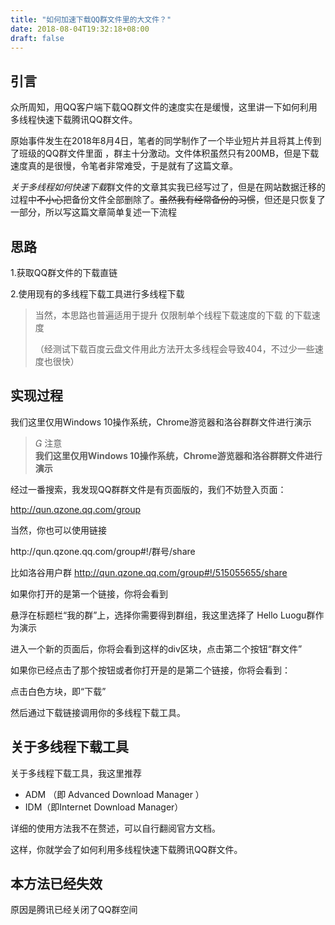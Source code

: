 ```yaml
---
title: "如何加速下载QQ群文件里的大文件？"
date: 2018-08-04T19:32:18+08:00
draft: false
---
```

<h2>引言</h2>
<p>众所周知，用QQ客户端下载QQ群文件的速度实在是缓慢，这里讲一下如何利用多线程快速下载腾讯QQ群文件。</p>
<!--more-->
<p>原始事件发生在2018年8月4日，笔者的同学制作了一个毕业短片并且将其上传到了班级的QQ群文件里面 ，群主十分激动。文件体积虽然只有200MB，但是下载速度真的是很慢，令笔者非常难受，于是就有了这篇文章。</p>
<p><em>关于多线程如何快速下载</em>群文件的文章其实我已经写过了，但是在网站数据迁移的过程中<s>不小心</s>把备份文件全部删除了。<s>虽然我有经常备份的习惯</s>，但还是只恢复了一部分，所以写这篇文章简单复述一下流程</p>
<h2>思路</h2>

<p>1.获取QQ群文件的下载直链</p>
<p>2.使用现有的多线程下载工具进行多线程下载</p>
<blockquote class="wp-block-quote"><p>当然，本思路也普遍适用于提升 仅限制单个线程下载速度的下载 的下载速度</p><p>（经测试下载百度云盘文件用此方法开太多线程会导致404，不过少一些速度也很快）</p></blockquote>
<h2>实现过程</h2>

我们这里仅用Windows 10操作系统，Chrome游览器和洛谷群群文件进行演示

<blockquote class="wp-block-mdx-warning mdx-warning"><p><i class="mdui-icon material-icons"></i> 注意<br/><strong>我们这里仅用Windows 10操作系统，Chrome游览器和洛谷群群文件进行演示</strong></p></blockquote>

<p>经过一番搜索，我发现QQ群群文件是有页面版的，我们不妨登入页面：</p>
<p><a href="http://qun.qzone.qq.com/group">http://qun.qzone.qq.com/group</a></p>

<p>当然，你也可以使用链接 </p>

<p>http://qun.qzone.qq.com/group#!/群号/share </p>

<p>比如洛谷用户群 <a href="http://qun.qzone.qq.com/group#!/515055655/share">http://qun.qzone.qq.com/group#!/515055655/share</a> </p>

<p>如果你打开的是第一个链接，你将会看到</p>
<img src="https://cdn.youngzm.com/wp-content/uploads/2019/12/HHOOLXDJV902UO2M-1024x270.png" alt="" class="wp-image-70"/>悬浮在标题栏“我的群”上，选择你需要得到群组，我这里选择了 Hello Luogu群作为演示

<img src="https://cdn.youngzm.com/wp-content/uploads/2019/12/S5BM5G6QB939BVL4.png" alt="" class="wp-image-71"/>

进入一个新的页面后，你将会看到这样的div区块，点击第二个按钮“群文件”
<p>如果你已经点击了那个按钮或者你打开是的是第二个链接，你将会看到：</p>
<img src="https://cdn.youngzm.com/wp-content/uploads/2019/12/54LGTXPY6OIW_OLO_WH.png" alt="" class="wp-image-72"/><figcaption>点击白色方块，即“下载”
<p>然后通过下载链接调用你的多线程下载工具。</p>
<h2>关于多线程下载工具</h2>
<p>关于多线程下载工具，我这里推荐</p>
<!-- /wp:paragraph -->

<ul><li>ADM （即 Advanced Download Manager ）</li><li>IDM（即Internet Download Manager）</li></ul>

<p>详细的使用方法我不在赘述，可以自行翻阅官方文档。</p>

<p>这样，你就学会了如何利用多线程快速下载腾讯QQ群文件。</p>


## 本方法已经失效
原因是腾讯已经关闭了QQ群空间